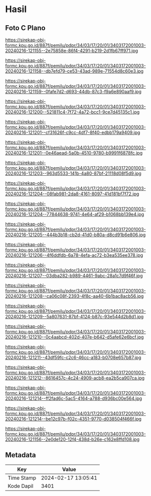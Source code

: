 # Hasil

## Foto C Plano

https://sirekap-obj-formc.kpu.go.id/887f/pemilu/pdpr/34/03/17/20/01/3403172001003-20240216-121155--2e75858e-86f4-4291-b219-2d1fb67ff971.jpg

https://sirekap-obj-formc.kpu.go.id/887f/pemilu/pdpr/34/03/17/20/01/3403172001003-20240216-121158--db7efd79-ce53-43ad-989e-71554d8c60e3.jpg

https://sirekap-obj-formc.kpu.go.id/887f/pemilu/pdpr/34/03/17/20/01/3403172001003-20240216-121159--0fafe7d2-d693-44db-87c3-f9a6e890aaf9.jpg

https://sirekap-obj-formc.kpu.go.id/887f/pemilu/pdpr/34/03/17/20/01/3403172001003-20240216-121200--521811c4-7f72-4a72-bcc1-9ce7d45135c1.jpg

https://sirekap-obj-formc.kpu.go.id/887f/pemilu/pdpr/34/03/17/20/01/3403172001003-20240216-121201--cf31626f-c9cc-4df7-8f40-edbb179a9409.jpg

https://sirekap-obj-formc.kpu.go.id/887f/pemilu/pdpr/34/03/17/20/01/3403172001003-20240216-121201--0e46aead-5a0b-4510-9780-b9991f6878fc.jpg

https://sirekap-obj-formc.kpu.go.id/887f/pemilu/pdpr/34/03/17/20/01/3403172001003-20240216-121203--963d5533-141b-4a80-87bf-21118d08f5d9.jpg

https://sirekap-obj-formc.kpu.go.id/887f/pemilu/pdpr/34/03/17/20/01/3403172001003-20240216-121204--08fab981-2da8-4161-8097-41d181bf7f72.jpg

https://sirekap-obj-formc.kpu.go.id/887f/pemilu/pdpr/34/03/17/20/01/3403172001003-20240216-121204--77844638-9741-4e64-af29-b1068bb139e4.jpg

https://sirekap-obj-formc.kpu.go.id/887f/pemilu/pdpr/34/03/17/20/01/3403172001003-20240216-121205--444b3b18-cb2d-41d0-b80a-d8cd91b6e806.jpg

https://sirekap-obj-formc.kpu.go.id/887f/pemilu/pdpr/34/03/17/20/01/3403172001003-20240216-121206--4f6ddfdb-6a78-4efa-ac72-b3ea535ee378.jpg

https://sirekap-obj-formc.kpu.go.id/887f/pemilu/pdpr/34/03/17/20/01/3403172001003-20240216-121207--03dba282-b989-4461-9abc-28a1c7d9f46f.jpg

https://sirekap-obj-formc.kpu.go.id/887f/pemilu/pdpr/34/03/17/20/01/3403172001003-20240216-121208--ca06c08f-2393-4f8c-aa40-6b1bac8acb56.jpg

https://sirekap-obj-formc.kpu.go.id/887f/pemilu/pdpr/34/03/17/20/01/3403172001003-20240216-121209--5a807631-87bf-4124-b87c-93e544d2b8d1.jpg

https://sirekap-obj-formc.kpu.go.id/887f/pemilu/pdpr/34/03/17/20/01/3403172001003-20240216-121210--0c4aabcd-402d-407e-b642-d5afe62e6bcf.jpg

https://sirekap-obj-formc.kpu.go.id/887f/pemilu/pdpr/34/03/17/20/01/3403172001003-20240216-121211--43df59fc-c2c6-46cc-a183-b0708e657b87.jpg

https://sirekap-obj-formc.kpu.go.id/887f/pemilu/pdpr/34/03/17/20/01/3403172001003-20240216-121212--8616457c-4c24-4909-acb8-ea2b5ca907ca.jpg

https://sirekap-obj-formc.kpu.go.id/887f/pemilu/pdpr/34/03/17/20/01/3403172001003-20240216-121214--ff2fad6c-5ac5-4164-a788-d936bc00e564.jpg

https://sirekap-obj-formc.kpu.go.id/887f/pemilu/pdpr/34/03/17/20/01/3403172001003-20240216-121214--be12c97b-f02c-4351-9770-d038504f466f.jpg

https://sirekap-obj-formc.kpu.go.id/887f/pemilu/pdpr/34/03/17/20/01/3403172001003-20240216-121156--2e0de120-12f4-438d-b26e-c162e8ffd108.jpg


## Metadata

| Key        | Value               |
| ---------- | ------------------- |
| Time Stamp | 2024-02-17 13:05:41 |
| Kode Dapil | 3401                |



